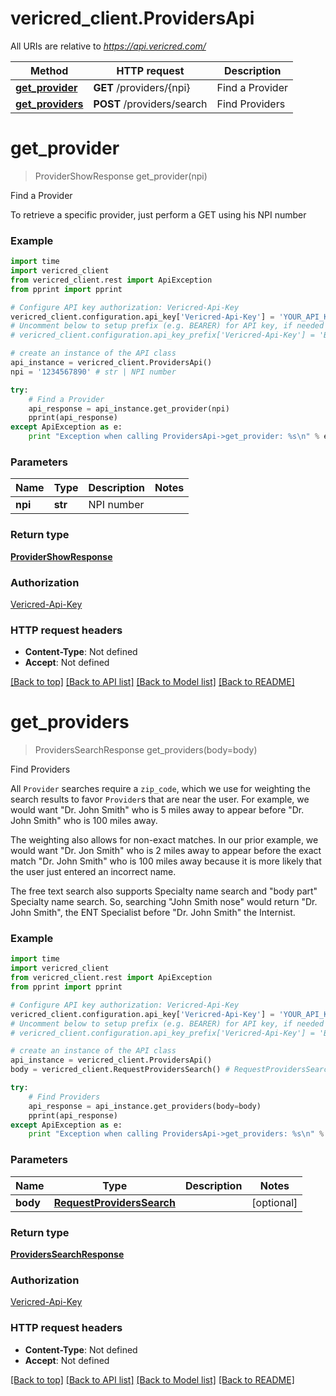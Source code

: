 # vericred_client.ProvidersApi

All URIs are relative to *https://api.vericred.com/*

Method | HTTP request | Description
------------- | ------------- | -------------
[**get_provider**](ProvidersApi.md#get_provider) | **GET** /providers/{npi} | Find a Provider
[**get_providers**](ProvidersApi.md#get_providers) | **POST** /providers/search | Find Providers


# **get_provider**
> ProviderShowResponse get_provider(npi)

Find a Provider

To retrieve a specific provider, just perform a GET using his NPI number

### Example 
```python
import time
import vericred_client
from vericred_client.rest import ApiException
from pprint import pprint

# Configure API key authorization: Vericred-Api-Key
vericred_client.configuration.api_key['Vericred-Api-Key'] = 'YOUR_API_KEY'
# Uncomment below to setup prefix (e.g. BEARER) for API key, if needed
# vericred_client.configuration.api_key_prefix['Vericred-Api-Key'] = 'BEARER'

# create an instance of the API class
api_instance = vericred_client.ProvidersApi()
npi = '1234567890' # str | NPI number

try: 
    # Find a Provider
    api_response = api_instance.get_provider(npi)
    pprint(api_response)
except ApiException as e:
    print "Exception when calling ProvidersApi->get_provider: %s\n" % e
```

### Parameters

Name | Type | Description  | Notes
------------- | ------------- | ------------- | -------------
 **npi** | **str**| NPI number | 

### Return type

[**ProviderShowResponse**](ProviderShowResponse.md)

### Authorization

[Vericred-Api-Key](../README.md#Vericred-Api-Key)

### HTTP request headers

 - **Content-Type**: Not defined
 - **Accept**: Not defined

[[Back to top]](#) [[Back to API list]](../README.md#documentation-for-api-endpoints) [[Back to Model list]](../README.md#documentation-for-models) [[Back to README]](../README.md)

# **get_providers**
> ProvidersSearchResponse get_providers(body=body)

Find Providers

All `Provider` searches require a `zip_code`, which we use for weighting
the search results to favor `Provider`s that are near the user.  For example,
we would want "Dr. John Smith" who is 5 miles away to appear before
"Dr. John Smith" who is 100 miles away.

The weighting also allows for non-exact matches.  In our prior example, we
would want "Dr. Jon Smith" who is 2 miles away to appear before the exact
match "Dr. John Smith" who is 100 miles away because it is more likely that
the user just entered an incorrect name.

The free text search also supports Specialty name search and "body part"
Specialty name search.  So, searching "John Smith nose" would return
"Dr. John Smith", the ENT Specialist before "Dr. John Smith" the Internist.


### Example 
```python
import time
import vericred_client
from vericred_client.rest import ApiException
from pprint import pprint

# Configure API key authorization: Vericred-Api-Key
vericred_client.configuration.api_key['Vericred-Api-Key'] = 'YOUR_API_KEY'
# Uncomment below to setup prefix (e.g. BEARER) for API key, if needed
# vericred_client.configuration.api_key_prefix['Vericred-Api-Key'] = 'BEARER'

# create an instance of the API class
api_instance = vericred_client.ProvidersApi()
body = vericred_client.RequestProvidersSearch() # RequestProvidersSearch |  (optional)

try: 
    # Find Providers
    api_response = api_instance.get_providers(body=body)
    pprint(api_response)
except ApiException as e:
    print "Exception when calling ProvidersApi->get_providers: %s\n" % e
```

### Parameters

Name | Type | Description  | Notes
------------- | ------------- | ------------- | -------------
 **body** | [**RequestProvidersSearch**](RequestProvidersSearch.md)|  | [optional] 

### Return type

[**ProvidersSearchResponse**](ProvidersSearchResponse.md)

### Authorization

[Vericred-Api-Key](../README.md#Vericred-Api-Key)

### HTTP request headers

 - **Content-Type**: Not defined
 - **Accept**: Not defined

[[Back to top]](#) [[Back to API list]](../README.md#documentation-for-api-endpoints) [[Back to Model list]](../README.md#documentation-for-models) [[Back to README]](../README.md)

